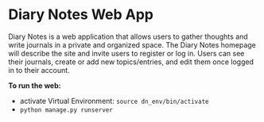 # Diary Notes Web App

Diary Notes is a web application that allows users to gather thoughts and write journals in a private and organized space. The Diary Notes homepage will describe the site and invite users to register or log in. Users can see their journals, create or add new topics/entries, and edit them once logged in to their account.

**To run the web:**
- activate Virtual Environment: `source dn_env/bin/activate`
- `python manage.py runserver`
